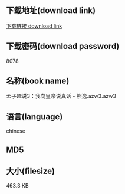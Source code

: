 ## 下载地址(download link)
[下载链接 download link](https://tutu365.netlify.app/?s=%E5%AD%9F%E5%AD%90%E8%B6%A3%E8%AF%B43%EF%BC%9A%E6%88%91%E5%90%91%E7%9A%87%E5%B8%9D%E8%AF%B4%E7%9C%9F%E8%AF%9D+-+%E7%86%8A%E9%80%B8.azw3)

## 下载密码(download password)
8078

## 名称(book name)
孟子趣说3：我向皇帝说真话 - 熊逸.azw3.azw3

## 语言(language)
chinese

## MD5


## 大小(filesize)
463.3 KB
